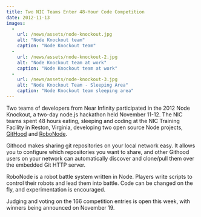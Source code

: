```yaml
---
title: Two NIC Teams Enter 48-Hour Code Competition
date: 2012-11-13
images:
  -
    url: /news/assets/node-knockout.jpg
    alt: "Node Knockout team"
    caption: "Node Knockout team"
  -
    url: /news/assets/node-knockout-2.jpg
    alt: "Node Knockout team at work"
    caption: "Node Knockout team at work"
  -
    url: /news/assets/node-knockout-3.jpg
    alt: "Node Knockout Team - Sleeping Area"
    caption: "Node Knockout team sleeping area"
---
```

Two teams of developers from Near Infinity participated in the 2012
Node Knockout, a two-day node.js hackathon held November 11-12. The
NIC teams spent 48 hours eating, sleeping and coding at the NIC
Training Facility in Reston, Virginia, developing two open source Node
projects, [GitHood](http://nic-team.nko3.jitsu.com/#) and [RoboNode](http://nic.nko3.jitsu.com/).

Githood makes sharing git repositories on your local network easy. It
allows you to configure which repositories you want to share, and
other Githood users on your network can automatically discover and
clone/pull them over the embedded Git HTTP server.

RoboNode is a robot battle system written in Node. Players write
scripts to control their robots and lead them into battle. Code can be
changed on the fly, and experimentation is encouraged.

Judging and voting on the 166 competition entries is open this week,
with winners being announced on November 19.
